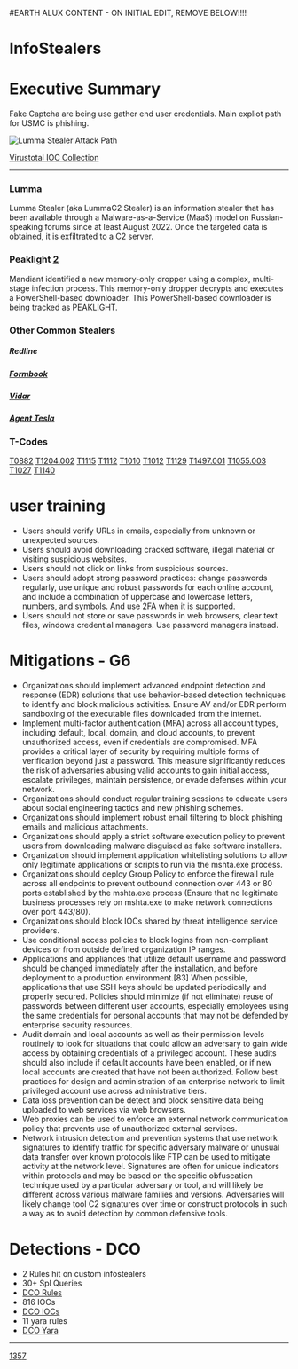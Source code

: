 #EARTH ALUX CONTENT - ON INITIAL EDIT, REMOVE BELOW!!!!

# InfoStealers

# Executive Summary
Fake Captcha are being use gather end user credentials. Main expliot path for USMC is phishing.

![Lumma Stealer Attack Path](https://github.com/Infinit3i/8DCO-IDM-Detections/blob/e2438a6937ef1919b619f641e1482cea7238dc50/InfoStealers/Pictures/Lumma_stealer_attack_path.png)

[Virustotal IOC Collection](https://www.virustotal.com/gui/collection/67b55b4f6f82f6de268f57413f84efe849919c8a3241d3b1abaa54ad33742a3a/iocs)

-----

### Lumma

Lumma Stealer (aka LummaC2 Stealer) is an information stealer that has been available through a Malware-as-a-Service (MaaS) model on Russian-speaking forums since at least August 2022. Once the targeted data is obtained, it is exfiltrated to a C2 server.

### Peaklight [2]

Mandiant identified a new memory-only dropper using a complex, multi-stage infection process. This memory-only dropper decrypts and executes a PowerShell-based downloader. This PowerShell-based downloader is being tracked as PEAKLIGHT.

### Other Common Stealers

##### Redline
##### [Formbook](https://any.run/malware-trends/formbook)
##### [Vidar](https://any.run/malware-trends/vidar)
##### [Agent Tesla](https://any.run/malware-trends/agenttesla)


### T-Codes
[T0882](https://attack.mitre.org/techniques/T0882/) [T1204.002](https://attack.mitre.org/techniques/T1204/002/) [T1115](https://attack.mitre.org/techniques/T1115) [T1112](https://attack.mitre.org/techniques/T1112) [T1010](https://attack.mitre.org/techniques/T1010) [T1012](https://attack.mitre.org/techniques/T1012) [T1129](https://attack.mitre.org/techniques/T1129) [T1497.001](https://attack.mitre.org/techniques/T1497/001) [T1055.003](https://attack.mitre.org/techniques/T1055/003) [T1027](https://attack.mitre.org/techniques/T1027) [T1140](https://attack.mitre.org/techniques/T1140)

# user training
- Users should verify URLs in emails, especially from unknown or unexpected sources.
- Users should avoid downloading cracked software, illegal material or visiting suspicious websites.
- Users should not click on links from suspicious sources.
- Users should adopt strong password practices: change passwords regularly, use unique and robust passwords for each online account, and include a combination of uppercase and lowercase letters, numbers, and symbols. And use 2FA when it is supported.
- Users should not store or save passwords in web browsers, clear text files, windows credential managers. Use password managers instead.

# Mitigations - G6
- Organizations should implement advanced endpoint detection and response (EDR) solutions that use behavior-based detection techniques to identify and block malicious activities. Ensure AV and/or EDR perform sandboxing of the executable files downloaded from the internet.
- Implement multi-factor authentication (MFA) across all account types, including default, local, domain, and cloud accounts, to prevent unauthorized access, even if credentials are compromised. MFA provides a critical layer of security by requiring multiple forms of verification beyond just a password. This measure significantly reduces the risk of adversaries abusing valid accounts to gain initial access, escalate privileges, maintain persistence, or evade defenses within your network.
- Organizations should conduct regular training sessions to educate users about social engineering tactics and new phishing schemes.
- Organizations should implement robust email filtering to block phishing emails and malicious attachments.
- Organizations should apply a strict software execution policy to prevent users from downloading malware disguised as fake software installers.
- Organization should implement application whitelisting solutions to allow only legitimate applications or scripts to run via the mshta.exe process.
- Organizations should deploy Group Policy to enforce the firewall rule across all endpoints to prevent outbound connection over 443 or 80 ports established by the mshta.exe process (Ensure that no legitimate business processes rely on mshta.exe to make network connections over port 443/80).
- Organizations should block IOCs shared by threat intelligence service providers.
- Use conditional access policies to block logins from non-compliant devices or from outside defined organization IP ranges.
- Applications and appliances that utilize default username and password should be changed immediately after the installation, and before deployment to a production environment.[83] When possible, applications that use SSH keys should be updated periodically and properly secured. Policies should minimize (if not eliminate) reuse of passwords between different user accounts, especially employees using the same credentials for personal accounts that may not be defended by enterprise security resources.
- Audit domain and local accounts as well as their permission levels routinely to look for situations that could allow an adversary to gain wide access by obtaining credentials of a privileged account. These audits should also include if default accounts have been enabled, or if new local accounts are created that have not been authorized. Follow best practices for design and administration of an enterprise network to limit privileged account use across administrative tiers.
- Data loss prevention can be detect and block sensitive data being uploaded to web services via web browsers.
- Web proxies can be used to enforce an external network communication policy that prevents use of unauthorized external services.
- Network intrusion detection and prevention systems that use network signatures to identify traffic for specific adversary malware or unusual data transfer over known protocols like FTP can be used to mitigate activity at the network level. Signatures are often for unique indicators within protocols and may be based on the specific obfuscation technique used by a particular adversary or tool, and will likely be different across various malware families and versions. Adversaries will likely change tool C2 signatures over time or construct protocols in such a way as to avoid detection by common defensive tools.


# Detections - DCO

- 2 Rules hit on custom infostealers
- 30+ Spl Queries
- [DCO Rules](https://github.com/Infinit3i/8DCO-IDM-Detections/blob/6681c47a600d7ff34db7e964836de473c7ecc76a/InfoStealers/rules.md)
- 816 IOCs
- [DCO IOCs](https://github.com/Infinit3i/8DCO-IDM-Detections/blob/6681c47a600d7ff34db7e964836de473c7ecc76a/InfoStealers/ioc.md)
- 11 yara rules
- [DCO Yara](https://github.com/Infinit3i/8DCO-IDM-Detections/blob/6681c47a600d7ff34db7e964836de473c7ecc76a/InfoStealers/yara.md)


---

[1][2][3][4][5][6][7]



[1]: https://securelist.com/angry-likho-apt-attacks-with-lumma-stealer/115663/
[2]: https://cloud.google.com/blog/topics/threat-intelligence/peaklight-decoding-stealthy-memory-only-malware/
[3]: https://www.mcafee.com/blogs/other-blogs/mcafee-labs/behind-the-captcha-a-clever-gateway-of-malware/
[4]: https://denwp.com/dissecting-lumma-malware/
[5]: https://cloud.google.com/blog/topics/threat-intelligence/peaklight-decoding-stealthy-memory-only-malware/
[6]: https://www.rapid7.com/blog/post/2024/08/12/ongoing-social-engineering-campaign-refreshes-payloads/
[7]: https://www.fortinet.com/blog/threat-research/exploiting-cve-2024-21412-stealer-campaign-unleashed
[8]: https://www.mcafee.com/blogs/other-blogs/mcafee-labs/clickfix-deception-a-social-engineering-tactic-to-deploy-malware/
[9]: https://0xmrmagnezi.github.io/malware%20analysis/LummaStealer/
[10]: https://github.com/bgd-cirt/LummaStealer-YARA-Rules/blob/main/README.md
[11]: https://github.com/SEKOIA-IO/Community/blob/main/IOCs/stealc/yara_rules/infostealer_stealc_standalone.yar
[12]: https://www.0x1c.zip/0001-lummastealer/
[13]: https://www.trellix.com/blogs/research/how-attackers-repackaged-a-threat-into-something-that-looked-benign/
[14]: https://www.proofpoint.com/us/blog/threat-insight/clipboard-compromise-powershell-self-pwn
[15]: https://www.virustotal.com/gui/collection/0d487b996555e03ea2853d24c805a473822fafd7da683ab2123d0f1e688001b8
[16]: https://www.esentire.com/blog/fake-browser-updates-delivering-bitrat-and-lumma-stealer
[17]: https://www.fortinet.com/blog/threat-research/lumma-variant-on-youtube
[18]: https://outpost24.com/blog/lummac2-anti-sandbox-technique-trigonometry-human-detection/
[19]: https://www.elastic.co/security-labs/ghostpulse-haunts-victims-using-defense-evasion-bag-o-tricks
[20]: https://www.esentire.com/blog/the-case-of-lummac2-v4-0
[21]: https://www.darktrace.com/blog/the-rise-of-the-lumma-info-stealer
[22]: https://any.run/malware-trends/lumma/
[23]: https://any.run/malware-trends/redline
